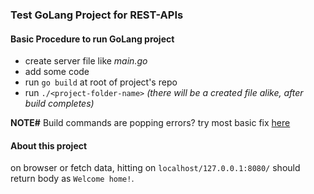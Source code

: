 ### Test GoLang Project for REST-APIs

#### Basic Procedure to run GoLang project
- create server file like *main.go*
- add some code
- run `go build` at root of project's repo
- run `./<project-folder-name>` *(there will be a created file alike, after build completes)*

**NOTE#** Build commands are popping errors? try most basic fix [here](https://stackoverflow.com/questions/66894200/error-message-go-go-mod-file-not-found-in-current-directory-or-any-parent-dire)



#### About this project
on browser or fetch data, hitting on `localhost/127.0.0.1:8080/` should return body as `Welcome home!`.